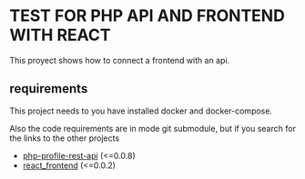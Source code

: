 # TEST FOR PHP API AND FRONTEND WITH REACT

This proyect shows how to connect a frontend with an api.

## requirements

This project needs to you have installed docker and docker-compose.

Also the code requirements are in mode git submodule, but if you search for the links to the other projects

- [php-profile-rest-api](https://github.com/siht/php-profile-rest-api) (<=0.0.8)
- [react_frontend](https://github.com/siht/react_frontend.git) (<=0.0.2)

